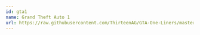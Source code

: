 ```yaml
---
id: gta1
name: Grand Theft Auto 1
url: https://raw.githubusercontent.com/ThirteenAG/GTA-One-Liners/master/plugins/data/text/GTA1.json
---
```

